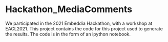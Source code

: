 # Hackathon_MediaComments
We participated in the 2021 Embeddia Hackathon, with a workshop at EACL2021.  This project contains the code for this project used to generate the results.  The code is in the form of an ipython notebook.
